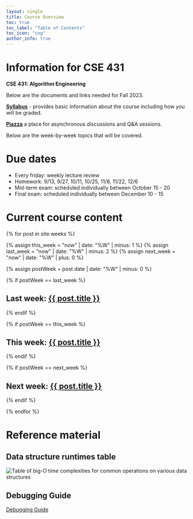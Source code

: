 ```yaml
---
layout: single
title: Course Overview
toc: true
toc_label: "Table of Contents"
toc_icon: "cog"
author_info: true
---
```


# Information for CSE 431

**CSE 431: Algorithm Engineering**

Below are the documents and links needed for Fall 2023.

**[Syllabus](syllabus.html)** - provides basic information about the course including how you will be graded.

**[Piazza](https://piazza.com/class/ky8ltkngb2bf2)** a place for asynchronous discussions and Q&A sessions.

Below are the week-by-week topics that will be covered.


# Due dates

- Every friday: weekly lecture review
- Homework: 9/13, 9/27, 10/11, 10/25, 11/8, 11/22, 12/6
- Mid-term exam: scheduled individually between October 15 - 20
- Final exam: scheduled individually between December 10 - 15

# Current course content

{% for post in site.weeks %}

  {% assign this_week = "now" | date: "%W" | minus: 1 %}
  {% assign last_week = "now" | date: "%W" | minus: 2 %}
  {% assign next_week = "now" | date: "%W" | plus: 0 %}

  {% assign postWeek = post.date | date: "%W" | minus: 0 %}

  {% if postWeek == last_week %}
   <h2 id="LastWeek">Last week: <a href="{{ site.url }}{{ site.baseurl }}{{ post.url }}">{{ post.title }}</a></h2>
  {% endif %}

  {% if postWeek == this_week %}
   <h2 id="ThisWeek">This week: <a href="{{ site.url }}{{ site.baseurl }}{{ post.url }}">{{ post.title }}</a></h2>
  {% endif %}

 {% if postWeek == next_week %}
   <h2 id="NextWeek">Next week: <a href="{{ site.url }}{{ site.baseurl }}{{ post.url }}">{{ post.title }}</a></h2>
  {% endif %}


{% endfor %}

# Reference material

## Data structure runtimes table

![Table of big-O time complexities for common operations on various data structures](DataStructureRuntimes.png)


## Debugging Guide

[Debugging Guide](https://github.com/amantham20/docs4debug/blob/main/Debug.md)
